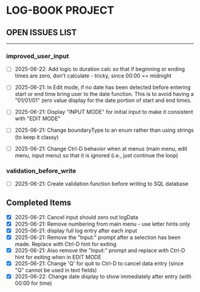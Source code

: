 # LOG-BOOK PROJECT
## OPEN ISSUES LIST
---------------------------------------------------------------------------------------------------
### improved_user_input
- [ ] 2025-06-22: Add logic to duration calc so that if beginning or ending times are zero, don't
                  calculate - tricky, since 00:00 == midnight

- [ ] 2025-06-21: In Edit mode, if no date has been detected before entering start or end time bring
                  user to the date function. This is to avoid having a "01/01/01" zero value display
                  for the date portion of start and end times.

- [ ] 2025-06-21: Display "INPUT MODE" for initial input to make it consistent with "EDIT MODE"

- [ ] 2025-06-21: Change boundaryType to an enum rather than using strings (to keep it classy)
  
- [ ] 2025-06-21: Change Ctrl-D behavior when at menus (main menu, edit menu, input menu) so that it
                  is ignored (i.e., just continue the loop)
  

### validation_before_write
- [ ] 2025-06-21: Create validation function before writing to SQL database


## Completed Items
- [x] 2025-06-21: Cancel input should zero out logData
- [x] 2025-06-21: Remove numbering from main menu - use letter hints only
- [x] 2025-06-21: display full log entry after each input
- [x] 2025-06-21: Remove the "Input:" prompt after a selection has been made. Replace with Ctrl-D hint for exiting
- [x] 2025-06-21: Also remove the "Input:" prompt and replace with Ctrl-D hint for exiting when in EDIT MODE
- [x] 2025-06-21: Change 'Q' for quit to Ctrl-D to cancel data entry (since "Q" cannot be used in text fields)
- [x] 2025-06-22: Change date display to show immediately after entry (with 00:00 for time)
